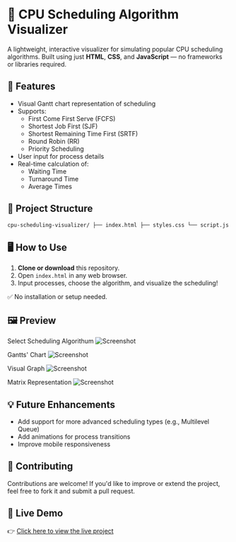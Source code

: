 # 🔄 CPU Scheduling Algorithm Visualizer

A lightweight, interactive visualizer for simulating popular CPU scheduling algorithms. Built using just **HTML**, **CSS**, and **JavaScript** — no frameworks or libraries required.

## 🎯 Features

- Visual Gantt chart representation of scheduling
- Supports:
  - First Come First Serve (FCFS)
  - Shortest Job First (SJF)
  - Shortest Remaining Time First (SRTF)
  - Round Robin (RR)
  - Priority Scheduling
- User input for process details
- Real-time calculation of:
  - Waiting Time
  - Turnaround Time
  - Average Times

## 📂 Project Structure
``` cpu-scheduling-visualizer/ ├── index.html ├── styles.css └── script.js ```

## 🖥️ How to Use

1. **Clone or download** this repository.
2. Open `index.html` in any web browser.
3. Input processes, choose the algorithm, and visualize the scheduling!

✅ No installation or setup needed.

## 🖼️ Preview

<!-- Replace the link below with your actual screenshot path or hosted image URL -->
Select Scheduling Algorithum
![Screenshot](Screenshot_1.png)

Gantts' Chart
![Screenshot](Screenshot_2.png)

Visual Graph
![Screenshot](Screenshot_3.png)

Matrix Representation
![Screenshot](Screenshot_4.png)

## 💡 Future Enhancements

- Add support for more advanced scheduling types (e.g., Multilevel Queue)
- Add animations for process transitions
- Improve mobile responsiveness

## 🙌 Contributing

Contributions are welcome! If you'd like to improve or extend the project, feel free to fork it and submit a pull request.

## 🚀 Live Demo

👉 [Click here to view the live project](https://cpu-schedular-visulaization.vercel.app/)




